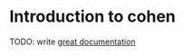 # Introduction to cohen

TODO: write [great documentation](http://jacobian.org/writing/what-to-write/)

